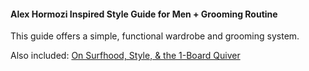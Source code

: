 #### Alex Hormozi Inspired Style Guide for Men + Grooming Routine

This guide offers a simple, functional wardrobe and grooming system.

Also included: [On Surfhood, Style, & the 1-Board Quiver](https://github.com/hellochris6/malibu-grunge/blob/main/one-board-quiver.md)